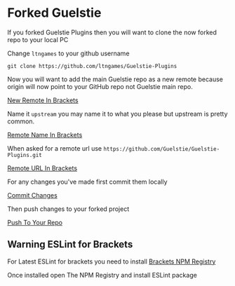 # Forked Guelstie
If you forked Guelstie Plugins then you will want to clone the now forked repo to your local PC

Change `ltngames` to your github username

`git clone https://github.com/ltngames/Guelstie-Plugins`

Now you will want to add the main Guelstie repo as a new remote because origin will now point to your GitHub repo not Guelstie main repo.

[New Remote In Brackets](http://link)

Name it `upstream` you may name it to what you please but upstream is pretty common.

[Remote Name In Brackets](http://link)

When asked for a remote url use `https://github.com/Guelstie/Guelstie-Plugins.git`

[Remote URL In Brackets](http://link)

For any changes you've made first commit them locally

[Commit Changes](http://link)

Then push changes to your forked project

[Push To Your Repo](http://link)



## Warning ESLint for Brackets
For Latest ESLint for brackets you need to install [Brackets NPM Registry](https://github.com/zaggino/brackets-npm-registry)

Once installed open The NPM Registry and install ESLint package
